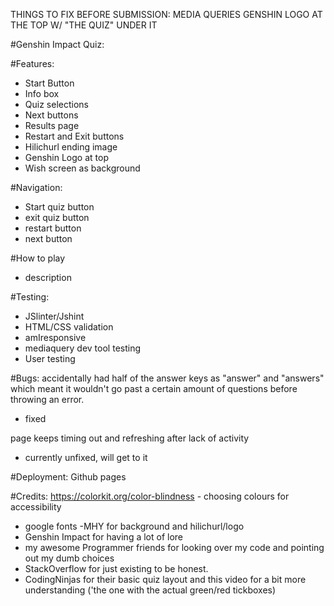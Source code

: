 THINGS TO FIX BEFORE SUBMISSION: 
MEDIA QUERIES
GENSHIN LOGO AT THE TOP W/ "THE QUIZ" UNDER IT


#Genshin Impact Quiz: 

#Features:
- Start Button
- Info box
- Quiz selections
- Next buttons
- Results page
- Restart and Exit buttons
- Hilichurl ending image
- Genshin Logo at top
- Wish screen as background

#Navigation: 
- Start quiz button
- exit quiz button
- restart button
- next button

#How to play 
- description

#Testing:
- JSlinter/Jshint
- HTML/CSS validation
- amIresponsive
- mediaquery dev tool testing
- User testing

#Bugs: 
accidentally had half of the answer keys as "answer" and "answers" which meant it wouldn't go past a certain amount of questions before throwing an error.
- fixed

page keeps timing out and refreshing after lack of activity
- currently unfixed, will get to it

#Deployment:
Github pages

#Credits:
https://colorkit.org/color-blindness - choosing colours for accessibility
- google fonts
-MHY for background and hilichurl/logo
- Genshin Impact for having a lot of lore
- my awesome Programmer friends for looking over my code and pointing out my dumb choices
- StackOverflow for just existing to be honest.
- CodingNinjas for their basic quiz layout and this video for a bit more understanding ('the one with the actual green/red tickboxes)
